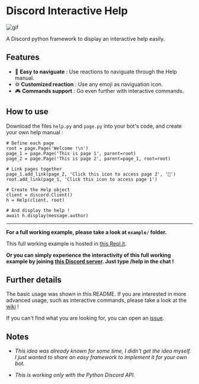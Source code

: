 # Discord Interactive Help

![gif](https://user-images.githubusercontent.com/22237185/53283254-da5a3100-3786-11e9-95cd-cd4dd4859bd2.gif)

A Discord python framework to display an interactive help easily.

## Features

* 🔆 **Easy to naviguate** : Use reactions to naviguate through the Help manual.
* ⚙ **Customized reaction** : Use any emoji as naviguation icon.
* 🎮 **Commands support** : Go even further with interactive commands.

## How to use

Download the files `help.py` and `page.py` into your bot's code, and create your own help manual :

```
# Define each page
root = page.Page('Welcome !\n')
page_1 = page.Page('This is page 1', parent=root)
page_2 = page.Page('This is page 2', parent=page_1, root=root)

# Link pages together
page_1.add_link(page_2, 'Click this icon to access page 2', '💩')
root.add_link(page_1, 'Click this icon to access page 1')

# Create the Help object
client = discord.Client()
h = Help(client, root)

# And display the help !
await h.display(message.author)
```

---

**For a full working example, please take a look at `example/` folder.**

This full working example is hosted in [this Repl.it](https://repl.it/@NicolasRemond/example-of-interactive-help).

**Or you can simply experience the interactivity of this full working example by joining [this Discord server](https://discord.gg/cH6hUbw). Just type /help in the chat !** 

## Further details

The basic usage was shown in this README. If you are interested in more advanced usage, such as interactive commands, please take a look at the [wiki](https://github.com/astariul/discord_interactive_help/wiki) !

If you can't find what you are looking for, you can open an [issue](https://github.com/astariul/discord_interactive_help/issues).

## Notes

* *This idea was already known for some time, I didn't get the idea myself. I just wanted to share an easy framework to implement it for your own bot.*

* *This is working only with the Python Discord API.*